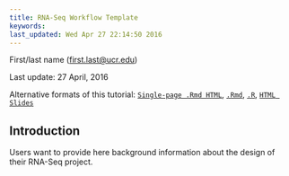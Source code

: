 ```yaml
---
title: RNA-Seq Workflow Template 
keywords: 
last_updated: Wed Apr 27 22:14:50 2016
---
```

First/last name (first.last@ucr.edu)

Last update: 27 April, 2016 

Alternative formats of this tutorial:
[`Single-page .Rmd HTML`](https://htmlpreview.github.io/?https://github.com/tgirke/GEN242/blob/master/vignettes/12_RNAseqWorkflow/systemPipeRNAseq.html),
[`.Rmd`](https://raw.githubusercontent.com/tgirke/manuals/master/vignettes/12_RNAseqWorkflow/systemPipeRNAseq.Rmd),
[`.R`](https://raw.githubusercontent.com/tgirke/manuals/master/vignettes/12_RNAseqWorkflow/systemPipeRNAseq.R),
[`HTML Slides`](http://girke.bioinformatics.ucr.edu/GEN242/mydoc/systemPipeRslides.html)

## Introduction

Users want to provide here background information about the design of their RNA-Seq project.


